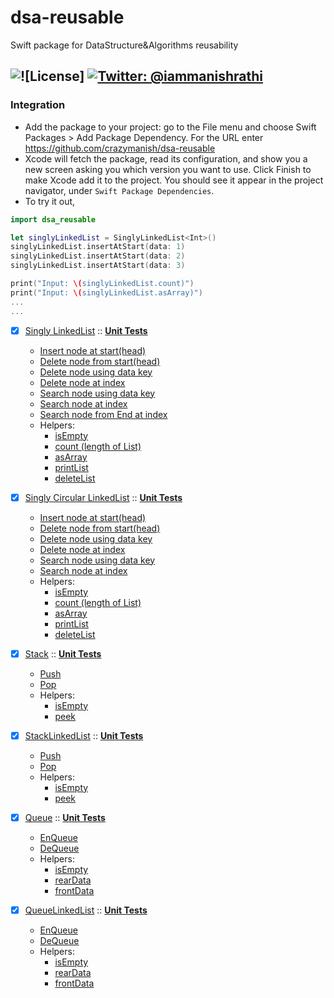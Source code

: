 # dsa-reusable
Swift package for DataStructure&Algorithms reusability

![![License]](https://img.shields.io/badge/license-MIT-green.svg?style=flat)
[![Twitter: @iammanishrathi](https://img.shields.io/badge/contact-@iammanishrathi-blue.svg?style=flat)](https://twitter.com/iammanishrathi)
------

### Integration
- Add the package to your project: go to the File menu and choose Swift Packages > Add Package Dependency. For the URL enter https://github.com/crazymanish/dsa-reusable
- Xcode will fetch the package, read its configuration, and show you a new screen asking you which version you want to use. Click Finish to make Xcode add it to the project. You should see it appear in the project navigator, under `Swift Package Dependencies`.
- To try it out,
```swift
import dsa_reusable

let singlyLinkedList = SinglyLinkedList<Int>()
singlyLinkedList.insertAtStart(data: 1)
singlyLinkedList.insertAtStart(data: 2)
singlyLinkedList.insertAtStart(data: 3)

print("Input: \(singlyLinkedList.count)")
print("Input: \(singlyLinkedList.asArray)")
...
...
```

- [X] [Singly LinkedList](https://github.com/crazymanish/dsa-reusable/blob/main/Sources/dsa-reusable/LinkedList/SinglyLinkedList/SinglyLinkedList.swift) :: [**Unit Tests**](https://github.com/crazymanish/dsa-reusable/blob/main/Tests/dsa-reusableTests/LinkedList/SinglyLinkedList/SinglyLinkedListTests.swift)
  - [Insert node at start(head)](https://github.com/crazymanish/dsa-reusable/blob/main/Sources/dsa-reusable/LinkedList/SinglyLinkedList/SinglyLinkedList.swift#L43)
  - [Delete node from start(head)](https://github.com/crazymanish/dsa-reusable/blob/main/Sources/dsa-reusable/LinkedList/SinglyLinkedList/SinglyLinkedList.swift#L54)
  - [Delete node using data key](https://github.com/crazymanish/dsa-reusable/blob/main/Sources/dsa-reusable/LinkedList/SinglyLinkedList/SinglyLinkedList.swift#L64)
  - [Delete node at index](https://github.com/crazymanish/dsa-reusable/blob/main/Sources/dsa-reusable/LinkedList/SinglyLinkedList/SinglyLinkedList.swift#L87)
  - [Search node using data key](https://github.com/crazymanish/dsa-reusable/blob/main/Sources/dsa-reusable/LinkedList/SinglyLinkedList/SinglyLinkedList.swift#L121)
  - [Search node at index](https://github.com/crazymanish/dsa-reusable/blob/main/Sources/dsa-reusable/LinkedList/SinglyLinkedList/SinglyLinkedList.swift#L135)
  - [Search node from End at index](https://github.com/crazymanish/dsa-reusable/blob/main/Sources/dsa-reusable/LinkedList/SinglyLinkedList/SinglyLinkedList.swift#L151)
  - Helpers:
    - [isEmpty](https://github.com/crazymanish/dsa-reusable/blob/main/Sources/dsa-reusable/LinkedList/SinglyLinkedList/SinglyLinkedList.swift#L13)
    - [count (length of List)](https://github.com/crazymanish/dsa-reusable/blob/main/Sources/dsa-reusable/LinkedList/SinglyLinkedList/SinglyLinkedList.swift#L29)
    - [asArray](https://github.com/crazymanish/dsa-reusable/blob/main/Sources/dsa-reusable/LinkedList/SinglyLinkedList/SinglyLinkedList.swift#L15)
    - [printList](https://github.com/crazymanish/dsa-reusable/blob/main/Sources/dsa-reusable/LinkedList/SinglyLinkedList/SinglyLinkedList.swift#L135)
    - [deleteList](https://github.com/crazymanish/dsa-reusable/blob/main/Sources/dsa-reusable/LinkedList/SinglyLinkedList/SinglyLinkedList.swift#L117)

- [X] [Singly Circular LinkedList](https://github.com/crazymanish/dsa-reusable/blob/main/Sources/dsa-reusable/LinkedList/SinglyCircularLinkedList/SinglyCircularLinkedList.swift) :: [**Unit Tests**](https://github.com/crazymanish/dsa-reusable/blob/main/Tests/dsa-reusableTests/LinkedList/SinglyCircularLinkedList/SinglyCircularLinkedListTests.swift)
  - [Insert node at start(head)](https://github.com/crazymanish/dsa-reusable/blob/main/Sources/dsa-reusable/LinkedList/SinglyCircularLinkedList/SinglyCircularLinkedList.swift#L46)
  - [Delete node from start(head)](https://github.com/crazymanish/dsa-reusable/blob/main/Sources/dsa-reusable/LinkedList/SinglyCircularLinkedList/SinglyCircularLinkedList.swift#L81)
  - [Delete node using data key](https://github.com/crazymanish/dsa-reusable/blob/main/Sources/dsa-reusable/LinkedList/SinglyCircularLinkedList/SinglyCircularLinkedList.swift#L91)
  - [Delete node at index](https://github.com/crazymanish/dsa-reusable/blob/main/Sources/dsa-reusable/LinkedList/SinglyCircularLinkedList/SinglyCircularLinkedList.swift#L114)
  - [Search node using data key](https://github.com/crazymanish/dsa-reusable/blob/main/Sources/dsa-reusable/LinkedList/SinglyCircularLinkedList/SinglyCircularLinkedList.swift#L138)
  - [Search node at index](https://github.com/crazymanish/dsa-reusable/blob/main/Sources/dsa-reusable/LinkedList/SinglyCircularLinkedList/SinglyCircularLinkedList.swift#L152)
  - Helpers:
    - [isEmpty](https://github.com/crazymanish/dsa-reusable/blob/main/Sources/dsa-reusable/LinkedList/SinglyCircularLinkedList/SinglyCircularLinkedList.swift#L13)
    - [count (length of List)](https://github.com/crazymanish/dsa-reusable/blob/main/Sources/dsa-reusable/LinkedList/SinglyCircularLinkedList/SinglyCircularLinkedList.swift#L31)
    - [asArray](https://github.com/crazymanish/dsa-reusable/blob/main/Sources/dsa-reusable/LinkedList/SinglyCircularLinkedList/SinglyCircularLinkedList.swift#L15)
    - [printList](https://github.com/crazymanish/dsa-reusable/blob/main/Sources/dsa-reusable/LinkedList/SinglyCircularLinkedList/SinglyCircularLinkedList.swift#L59)
    - [deleteList](https://github.com/crazymanish/dsa-reusable/blob/main/Sources/dsa-reusable/LinkedList/SinglyCircularLinkedList/SinglyCircularLinkedList.swift#L59)

- [X] [Stack](https://github.com/crazymanish/dsa-reusable/blob/main/Sources/dsa-reusable/Stack/Stack.swift) :: [**Unit Tests**](https://github.com/crazymanish/dsa-reusable/blob/main/Tests/dsa-reusableTests/Stack/StackTests.swift)
  - [Push](https://github.com/crazymanish/dsa-reusable/blob/main/Sources/dsa-reusable/Stack/Stack.swift#L26)
  - [Pop](https://github.com/crazymanish/dsa-reusable/blob/main/Sources/dsa-reusable/Stack/Stack.swift#L31)
  - Helpers:
    - [isEmpty](https://github.com/crazymanish/dsa-reusable/blob/main/Sources/dsa-reusable/Stack/Stack.swift#L18)
    - [peek](https://github.com/crazymanish/dsa-reusable/blob/main/Sources/dsa-reusable/Stack/Stack.swift#L20)

- [X] [StackLinkedList](https://github.com/crazymanish/dsa-reusable/blob/main/Sources/dsa-reusable/Stack/StackLinkedList.swift) :: [**Unit Tests**](https://github.com/crazymanish/dsa-reusable/blob/main/Tests/dsa-reusableTests/Stack/StackLinkedListTests.swift)
  - [Push](https://github.com/crazymanish/dsa-reusable/blob/main/Sources/dsa-reusable/Stack/StackLinkedList.swift#L25)
  - [Pop](https://github.com/crazymanish/dsa-reusable/blob/main/Sources/dsa-reusable/Stack/StackLinkedList.swift#L29)
  - Helpers:
    - [isEmpty](https://github.com/crazymanish/dsa-reusable/blob/main/Sources/dsa-reusable/Stack/StackLinkedList.swift#L17)
    - [peek](https://github.com/crazymanish/dsa-reusable/blob/main/Sources/dsa-reusable/Stack/StackLinkedList.swift#L19)

- [X] [Queue](https://github.com/crazymanish/dsa-reusable/blob/main/Sources/dsa-reusable/Queue/Queue.swift) :: [**Unit Tests**](https://github.com/crazymanish/dsa-reusable/blob/main/Tests/dsa-reusableTests/Queue/QueueTests.swift)
  - [EnQueue](https://github.com/crazymanish/dsa-reusable/blob/main/Sources/dsa-reusable/Queue/Queue.swift#L35)
  - [DeQueue](https://github.com/crazymanish/dsa-reusable/blob/main/Sources/dsa-reusable/Queue/Queue.swift#L46)
  - Helpers:
    - [isEmpty](https://github.com/crazymanish/dsa-reusable/blob/main/Sources/dsa-reusable/Queue/Queue.swift#L17)
    - [rearData](https://github.com/crazymanish/dsa-reusable/blob/main/Sources/dsa-reusable/Queue/Queue.swift#L23)
    - [frontData](https://github.com/crazymanish/dsa-reusable/blob/main/Sources/dsa-reusable/Queue/Queue.swift#L29)

- [X] [QueueLinkedList](https://github.com/crazymanish/dsa-reusable/blob/main/Sources/dsa-reusable/Queue/QueueLinkedList.swift) :: [**Unit Tests**](https://github.com/crazymanish/dsa-reusable/blob/main/Tests/dsa-reusableTests/Queue/QueueLinkedListTests.swift)
  - [EnQueue](https://github.com/crazymanish/dsa-reusable/blob/main/Sources/dsa-reusable/Queue/QueueLinkedList.swift#L34)
  - [DeQueue](https://github.com/crazymanish/dsa-reusable/blob/main/Sources/dsa-reusable/Queue/QueueLinkedList.swift#L46)
  - Helpers:
    - [isEmpty](https://github.com/crazymanish/dsa-reusable/blob/main/Sources/dsa-reusable/Queue/QueueLinkedList.swift#L16)
    - [rearData](https://github.com/crazymanish/dsa-reusable/blob/main/Sources/dsa-reusable/Queue/QueueLinkedList.swift#L22)
    - [frontData](https://github.com/crazymanish/dsa-reusable/blob/main/Sources/dsa-reusable/Queue/QueueLinkedList.swift#L28)
